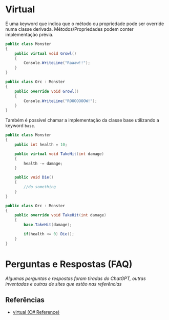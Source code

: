 # Virtual

É uma keyword que indica que o método ou propriedade pode ser override numa classe derivada. Métodos/Propriedades podem conter implementação prévia.

```csharp
public class Monster
{
    public virtual void Growl()
    {
        Console.WriteLine("Raaaw!!");
    }
}

public class Orc : Monster
{
    public override void Growl()
    {
        Console.WriteLine("ROOOOOOOW!");
    }
}
```

Também é possível chamar a implementação da classe base utilizando a keyword ```base```.

```csharp
public class Monster
{
    public int health = 10;

    public virtual void TakeHit(int damage)
    {
        health -= damage;
    }

    public void Die()
    {
        //do something
    }
}

public class Orc : Monster
{
    public override void TakeHit(int damage)
    {
        base.TakeHit(damage);

        if(health <= 0) Die();
    }    
}
```

# Perguntas e Respostas (FAQ)

_Algumas perguntas e respostas foram tiradas do ChatGPT, outras inventadas e outras de sites que estão nas referências_


## Referências

- [virtual (C# Reference)](https://learn.microsoft.com/en-us/dotnet/csharp/language-reference/keywords/virtual)